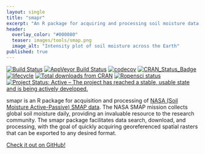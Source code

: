 ```yaml
---
layout: single
title: "smapr"
excerpt: "An R package for acquiring and processing soil moisture data from the NASA SMAP mission."
header:
  overlay_color: "#000080"
  teaser: images/tools/smap.png
  image_alt: "Intensity plot of soil moisture across the Earth"
published: true
---
```


[![Build Status](https://travis-ci.org/ropensci/smapr.svg?branch=master)](https://travis-ci.org/ropensci/smapr) [![AppVeyor Build Status](https://ci.appveyor.com/api/projects/status/github/ropensci/smapr?branch=master&svg=true)](https://ci.appveyor.com/project/mbjoseph/smapr) [![codecov](https://codecov.io/gh/ropensci/smapr/branch/master/graph/badge.svg)](https://codecov.io/gh/ropensci/smapr) [![CRAN\_Status\_Badge](http://www.r-pkg.org/badges/version/smapr)](https://cran.r-project.org/package=smapr) [![lifecycle](https://img.shields.io/badge/lifecycle-maturing-blue.svg)](https://www.tidyverse.org/lifecycle/#maturing) [![Total downloads from CRAN](http://cranlogs.r-pkg.org/badges/grand-total/smapr)](http://cran.rstudio.com/web/packages/smapr/index.html) [![Ropensci status](https://badges.ropensci.org/231_status.svg)](https://github.com/ropensci/onboarding/issues/231) [![Project Status: Active – The project has reached a stable, usable state and is being actively developed.](http://www.repostatus.org/badges/latest/active.svg)](http://www.repostatus.org/#active)

smapr is an R package for acquisition and processing of [NASA (Soil Moisture Active-Passive) SMAP data](http://smap.jpl.nasa.gov/).
The NASA SMAP mission collects global soil moisture daily, providing an invaluable resource to the research community.
The smapr package facilitates data search, download, and processing, with the goal of quickly acquiring georeferenced spatial rasters that can be exported to any desired format.

[Check it out on GitHub!](https://github.com/ropensci/smapr)
